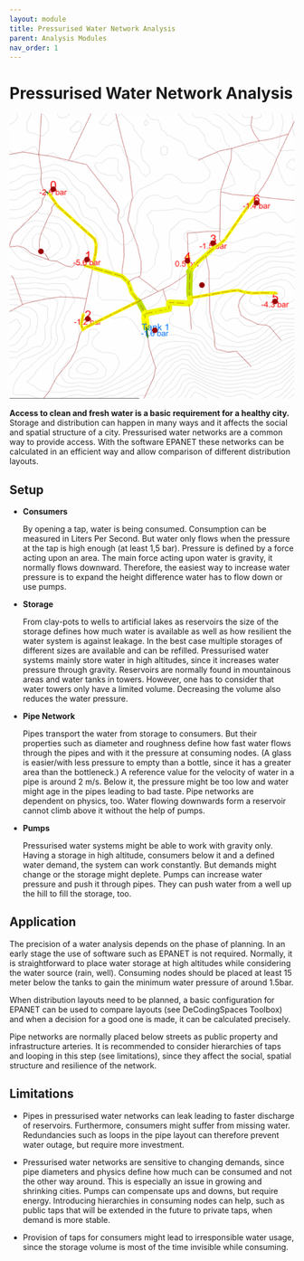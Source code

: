 ```yaml
---
layout: module
title: Pressurised Water Network Analysis
parent: Analysis Modules
nav_order: 1
---
```

# Pressurised Water Network Analysis

![](../img/water-network-analysis-1.png)

**Access to clean and fresh water is a basic requirement for a healthy city.** Storage and distribution can happen in many ways and it affects the social and spatial structure of a city. Pressurised water networks are a common way to provide access. With the software EPANET these networks can be calculated in an efficient way and allow comparison of different distribution layouts.

## Setup

* **Consumers**

  By opening a tap, water is being consumed. Consumption can be measured in Liters Per Second. But water only flows when the pressure at the tap is high enough (at least 1,5 bar). Pressure is defined by a force acting upon an area. The main force acting upon water is gravity, it normally flows downward. Therefore, the easiest way to increase water pressure is to expand the height difference water has to flow down or use pumps.

* **Storage**

  From clay-pots to wells to artificial lakes as reservoirs the size of the storage defines how much water is available as well as how resilient the water system is against leakage. In the best case multiple storages of different sizes are available and can be refilled.
  Pressurised water systems mainly store water in high altitudes, since it increases water pressure through gravity. Reservoirs are normally found in mountainous areas and water tanks in towers. However, one has to consider that water towers only have a limited volume. Decreasing the volume also reduces the water pressure.

* **Pipe Network**

  Pipes transport the water from storage to consumers. But their properties such as diameter and roughness define how fast water flows through the pipes and with it the pressure at consuming nodes. (A glass is easier/with less pressure to empty than a bottle, since it has a greater area than the bottleneck.)
  A reference value for the velocity of water in a pipe is around 2 m/s. Below it, the pressure might be too low and water might age in the pipes leading to bad taste.
  Pipe networks are dependent on physics, too. Water flowing downwards form a reservoir cannot climb above it without the help of pumps.

* **Pumps**

  Pressurised water systems might be able to work with gravity only. Having a storage in high altitude, consumers below it and a defined water demand, the system can work constantly. But demands might change or the storage might deplete. Pumps can increase water pressure and push it through pipes. They can push water from a well up the hill to fill the storage, too.

## Application

The precision of a water analysis depends on the phase of planning. In an early stage the use of software such as EPANET is not required. Normally, it is straightforward to place water storage at high altitudes while considering the water source (rain, well). Consuming nodes should be placed at least 15 meter below the tanks to gain the minimum water pressure of around 1.5bar.

When distribution layouts need to be planned, a basic configuration for EPANET can be used to compare layouts (see DeCodingSpaces Toolbox) and when a decision for a good one is made, it can be calculated precisely.

Pipe networks are normally placed below streets as public property and infrastructure arteries. It is recommended to consider hierarchies of taps and looping in this step (see limitations), since they affect the social, spatial structure and resilience of the network.

## Limitations

* Pipes in pressurised water networks can leak leading to faster discharge of reservoirs. Furthermore, consumers might suffer from missing water. Redundancies such as loops in the pipe layout can therefore prevent water outage, but require more investment.

* Pressurised water networks are sensitive to changing demands, since pipe diameters and physics define how much can be consumed and not the other way around. This is especially an issue in growing and shrinking cities. Pumps can compensate ups and downs, but require energy. Introducing hierarchies in consuming nodes can help, such as public taps that will be extended in the future to private taps, when demand is more stable.

* Provision of taps for consumers might lead to irresponsible water usage, since the storage volume is most of the time invisible while consuming.
